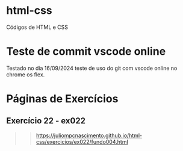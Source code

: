 # html-css
 Códigos de HTML e CSS

# Teste de commit vscode online
 Testado no dia 16/09/2024 teste de uso do git com vscode online no chrome os flex.

# Páginas de Exercícios
## Exercício 22 - ex022
   >> https://juliompcnascimento.github.io/html-css/exercicios/ex022/fundo004.html
